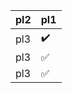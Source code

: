 | pl2                       | pl1                |
|---------------------------|--------------------|
| pl3                       | :heavy_check_mark: |
| pl3                       | :white_check_mark: |
| pl3                       | :white_check_mark: |
